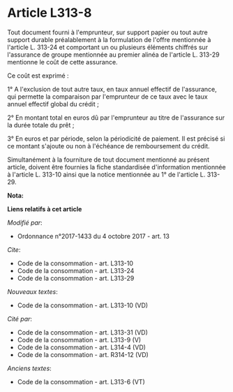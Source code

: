# Article L313-8

Tout document fourni à l'emprunteur, sur support papier ou tout autre support durable préalablement à la formulation de
l'offre mentionnée à l'article L. 313-24 et comportant un ou plusieurs éléments chiffrés sur l'assurance de groupe mentionnée
au premier alinéa de l'article L. 313-29 mentionne le coût de cette assurance.

Ce coût est exprimé :

1° A l'exclusion de tout autre taux, en taux annuel effectif de l'assurance, qui permette la comparaison par l'emprunteur de
ce taux avec le taux annuel effectif global du crédit ;

2° En montant total en euros dû par l'emprunteur au titre de l'assurance sur la durée totale du prêt ;

3° En euros et par période, selon la périodicité de paiement. Il est précisé si ce montant s'ajoute ou non à l'échéance de
remboursement du crédit.

Simultanément à la fourniture de tout document mentionné au présent article, doivent être fournies la fiche standardisée
d'information mentionnée à l'article L. 313-10 ainsi que la notice mentionnée au 1° de l'article L. 313-29.

**Nota:**



**Liens relatifs à cet article**

_Modifié par_:

  - Ordonnance n°2017-1433 du 4 octobre 2017 - art. 13

_Cite_:

  - Code de la consommation - art. L313-10
  - Code de la consommation - art. L313-24
  - Code de la consommation - art. L313-29

_Nouveaux textes_:

  - Code de la consommation - art. L313-10 (VD)

_Cité par_:

  - Code de la consommation - art. L313-31 (VD)
  - Code de la consommation - art. L313-9 (V)
  - Code de la consommation - art. L314-4 (VD)
  - Code de la consommation - art. R314-12 (VD)

_Anciens textes_:

  - Code de la consommation - art. L313-6 (VT)
